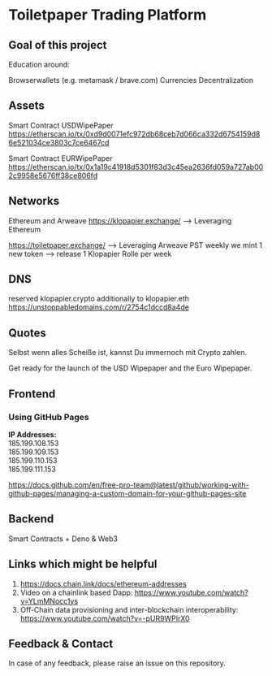 # Toiletpaper Trading Platform

## Goal of this project
Education around:

Browserwallets (e.g. metamask / brave.com)
Currencies
Decentralization


## Assets
Smart Contract USDWipePaper
https://etherscan.io/tx/0xd9d0071efc972db68ceb7d066ca332d6754159d86e521034ce3803c7ce6467cd

Smart Contract EURWipePaper
https://etherscan.io/tx/0x1a19c41918d5301f83d3c45ea2636fd059a727ab002c9958e5676ff38ce806fd

## Networks
Ethereum and Arweave
https://klopapier.exchange/ --> Leveraging Ethereum

https://toiletpaper.exchange/ --> Leveraging Arweave PST
weekly we mint 1 new token --> release 1 Klopapier Rolle per week

## DNS
reserved klopapier.crypto additionally to klopapier.eth
https://unstoppabledomains.com/r/2754c1dccd8a4de


## Quotes
Selbst wenn alles Scheiße ist, kannst Du immernoch mit Crypto zahlen.  

Get ready for the launch of the USD Wipepaper and the Euro Wipepaper.  

## Frontend
### Using GitHub Pages
**IP Addresses:**  
185.199.108.153  
185.199.109.153  
185.199.110.153  
185.199.111.153  

https://docs.github.com/en/free-pro-team@latest/github/working-with-github-pages/managing-a-custom-domain-for-your-github-pages-site


## Backend
Smart Contracts + Deno & Web3  


## Links which might be helpful
1. https://docs.chain.link/docs/ethereum-addresses  
2. Video on a chainlink based Dapp: https://www.youtube.com/watch?v=YLmMNocc1ys  
3. Off-Chain data provisioning and inter-blockchain interoperability: https://www.youtube.com/watch?v=-pUR9WPIrX0



## Feedback & Contact
In case of any feedback, please raise an issue on this repository.

